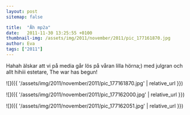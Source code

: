 ```yaml
---
layout: post
sitemap: false

title:  "Åh mp2a"
date:   2011-11-30 13:25:55 +0100
thumbnail-img: /assets/img/2011/november/2011/pic_177161870.jpg
author: Eva
tags: ["2011"]
---
```


Hahah älskar att vi på media går lös på våran lilla hörna;) med julgran och allt hihiii estetare, The war has begun!

![]({{ '/assets/img/2011/november/2011/pic_177161870.jpg'  | relative_url }})

![]({{ '/assets/img/2011/november/2011/pic_177162000.jpg'  | relative_url }})

![]({{ '/assets/img/2011/november/2011/pic_177162051.jpg'  | relative_url }})

